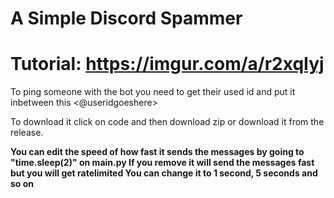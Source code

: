 # A Simple Discord Spammer

# Tutorial: https://imgur.com/a/r2xqIyj

To ping someone with the bot you need to get their used id and put it inbetween this <@useridgoeshere>

To download it click on code and then download zip or download it from the release.

**You can edit the speed of how fast it sends the messages by going to "time.sleep(2)" on main.py
If you remove it will send the messages fast but you will get ratelimited
You can change it to 1 second, 5 seconds and so on**
